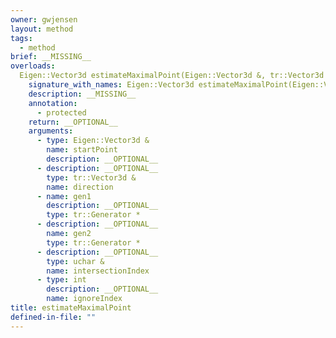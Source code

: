 ```yaml
---
owner: gwjensen
layout: method
tags:
  - method
brief: __MISSING__
overloads:
  Eigen::Vector3d estimateMaximalPoint(Eigen::Vector3d &, tr::Vector3d &, tr::Generator *, tr::Generator *, uchar &, int):
    signature_with_names: Eigen::Vector3d estimateMaximalPoint(Eigen::Vector3d & startPoint, tr::Vector3d & direction, tr::Generator * gen1, tr::Generator * gen2, uchar & intersectionIndex, int ignoreIndex)
    description: __MISSING__
    annotation:
      - protected
    return: __OPTIONAL__
    arguments:
      - type: Eigen::Vector3d &
        name: startPoint
        description: __OPTIONAL__
      - description: __OPTIONAL__
        type: tr::Vector3d &
        name: direction
      - name: gen1
        description: __OPTIONAL__
        type: tr::Generator *
      - description: __OPTIONAL__
        name: gen2
        type: tr::Generator *
      - description: __OPTIONAL__
        type: uchar &
        name: intersectionIndex
      - type: int
        description: __OPTIONAL__
        name: ignoreIndex
title: estimateMaximalPoint
defined-in-file: ""
---
```

